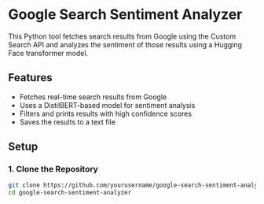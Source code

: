 # Google Search Sentiment Analyzer

This Python tool fetches search results from Google using the Custom Search API and analyzes the sentiment of those results using a Hugging Face transformer model.

## Features

- Fetches real-time search results from Google
- Uses a DistilBERT-based model for sentiment analysis
- Filters and prints results with high confidence scores
- Saves the results to a text file

## Setup

### 1. Clone the Repository

```bash
git clone https://github.com/yourusername/google-search-sentiment-analyzer.git
cd google-search-sentiment-analyzer

